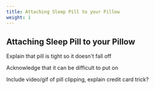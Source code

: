 ```yaml
---
title: Attaching Sleep Pill to your Pillow
weight: 1
---
```


## Attaching Sleep Pill to your Pillow

Explain that pill is tight so it doesn't fall off


Acknowledge that it can be difficult to put on


Include video/gif of pill clipping, explain credit card trick?